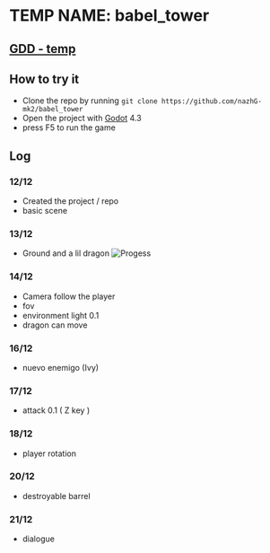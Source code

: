 # TEMP NAME: babel_tower

## [GDD - temp](https://excalidraw.com/#room=1c075e9df7693deada8d,jxQ_yw7jnBLWn4tNiRGGzA)

## How to try it
- Clone the repo by running `git clone https://github.com/nazhG-mk2/babel_tower`
- Open the project with [Godot](https://godotengine.org/download) 4.3
- press F5 to run the game

## Log
### 12/12
- Created the project / repo
- basic scene
### 13/12
- Ground and a lil dragon
![Progess](https://drive.google.com/file/d/11LPMiSZKEvX6OJas8ury0EjU1kB0ybnH/view)
### 14/12
- Camera follow the player
- fov
- environment light 0.1
- dragon can move
### 16/12 
- nuevo enemigo (Ivy)
### 17/12
- attack 0.1 ( Z key )
### 18/12
- player rotation
### 20/12
- destroyable barrel
### 21/12
- dialogue


